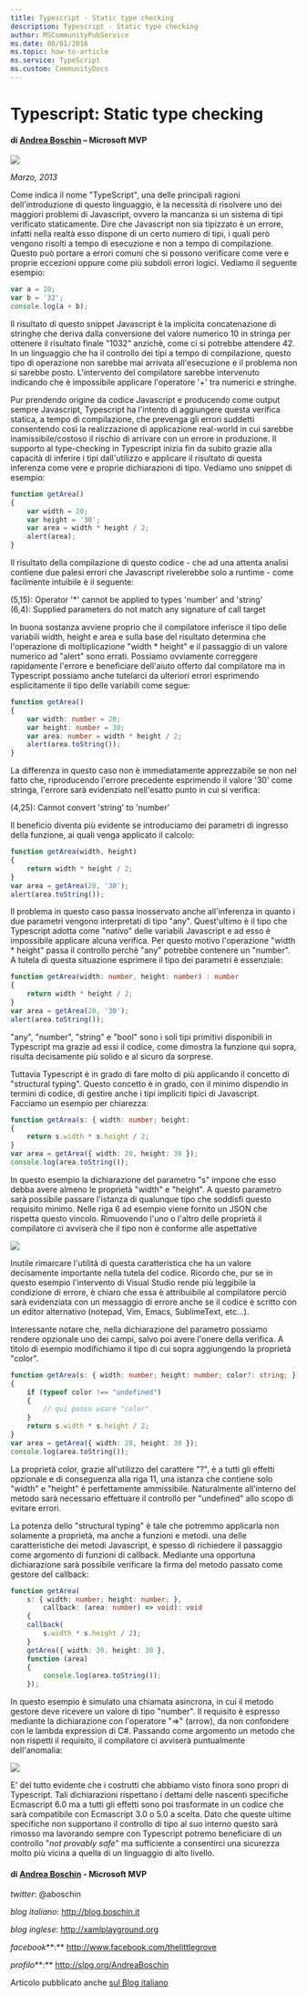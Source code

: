 ```yaml
---
title: Typescript - Static type checking
description: Typescript - Static type checking
author: MSCommunityPubService
ms.date: 08/01/2016
ms.topic: how-to-article
ms.service: TypeScript
ms.custom: CommunityDocs
---
```


# Typescript: Static type checking


#### di [Andrea Boschin](http://mvp.microsoft.com/profiles/Andrea.Boschin) – Microsoft MVP

![](./img/MVPLogo.png)


*Marzo, 2013*

Come indica il nome "TypeScript", una delle principali ragioni
dell'introduzione di questo linguaggio, è la necessità di risolvere uno
dei maggiori problemi di Javascript, ovvero la mancanza si un sistema di
tipi verificato staticamente. Dire che Javascript non sia tipizzato è un
errore, infatti nella realtà esso dispone di un certo numero di tipi, i
quali però vengono risolti a tempo di esecuzione e non a tempo di
compilazione. Questo può portare a errori comuni che si possono
verificare come vere e proprie eccezioni oppure come più subdoli errori
logici. Vediamo il seguente esempio:

```typescript
var a = 10;
var b = '32';
console.log(a + b);
```

Il risultato di questo snippet Javascript è la implicita concatenazione
di stringhe che deriva dalla conversione del valore numerico 10 in
stringa per ottenere il risultato finale "1032" anzichè, come ci si
potrebbe attendere 42. In un linguaggio che ha il controllo dei tipi a
tempo di compilazione, questo tipo di operazione non sarebbe mai
arrivata all'esecuzione e il problema non si sarebbe posto. L'intervento
del compilatore sarebbe intervenuto indicando che è impossibile
applicare l'operatore '+' tra numerici e stringhe.

Pur prendendo origine da codice Javascript e producendo come output
sempre Javascript, Typescript ha l'intento di aggiungere questa verifica
statica, a tempo di compilazione, che prevenga gli errori suddetti
consentendo così la realizzazione di applicazione real-world in cui
sarebbe inamissibile/costoso il rischio di arrivare con un errore in
produzione. Il supporto al type-checking in Typescript inizia fin da
subito grazie alla capacità di inferire i tipi dall'utilizzo e applicare
il risultato di questa inferenza come vere e proprie dichiarazioni di
tipo. Vediamo uno snippet di esempio:

```typescript
function getArea()
{
    var width = 20;
    var height = '30';
    var area = width * height / 2;
    alert(area);
}
```

Il risultato della compilazione di questo codice - che ad una attenta
analisi contiene due palesi errori che Javascript rivelerebbe solo a
runtime - come facilmente intuibile è il seguente:

(5,15): Operator '\*' cannot be applied to types 'number' and 'string'\
(6,4): Supplied parameters do not match any signature of call target

In buona sostanza avviene proprio che il compilatore inferisce il tipo
delle variabili width, height e area e sulla base del risultato
determina che l'operazione di moltiplicazione "width \* height" e il
passaggio di un valore numerico ad "alert" sono errati. Possiamo
ovviamente correggere rapidamente l'errore e beneficiare dell'aiuto
offerto dal compilatore ma in Typescript possiamo anche tutelarci da
ulteriori errori esprimendo esplicitamente il tipo delle variabili come
segue:

```typescript
function getArea()
{
    var width: number = 20;
    var height: number = 30;
    var area: number = width * height / 2;
    alert(area.toString());
}
```

La differenza in questo caso non è immediatamente apprezzabile se non
nel fatto che, riproducendo l'errore precedente esprimendo il valore
'30' come stringa, l'errore sarà evidenziato nell'esatto punto in cui si
verifica:

(4,25): Cannot convert 'string' to 'number'

Il beneficio diventa più evidente se introduciamo dei parametri di
ingresso della funzione, ai quali venga applicato il calcolo:

```typescript
function getArea(width, height)
{
    return width * height / 2;
}
var area = getArea(20, '30');
alert(area.toString());
```

Il problema in questo caso passa inosservato anche all'inferenza in
quanto i due parametri vengono interpretati di tipo "any". Quest'ultimo
è il tipo che Typescript adotta come "nativo" delle variabili Javascript
e ad esso è impossibile applicare alcuna verifica. Per questo motivo
l'operazione "width \* height" passa il controllo perchè "any" potrebbe
contenere un "number". A tutela di questa situazione esprimere il tipo
dei parametri è essenziale:

```typescript
function getArea(width: number, height: number) : number
{
    return width * height / 2;
}
var area = getArea(20, '30');
alert(area.toString());
```

"any", "number", "string" e "bool" sono i soli tipi primitivi
disponibili in Typescript ma grazie ad essi il codice, come dimostra la
funzione qui sopra, risulta decisamente più solido e al sicuro da
sorprese.

Tuttavia Typescript è in grado di fare molto di più applicando il
concetto di "structural typing". Questo concetto è in grado, con il
minimo dispendio in termini di codice, di gestire anche i tipi impliciti
tipici di Javascript. Facciamo un esempio per chiarezza:

```typescript
function getArea(s: { width: number; height: 
{
    return s.width * s.height / 2;
}
var area = getArea({ width: 20, height: 30 });
console.log(area.toString());
```

In questo esempio la dichiarazione del parametro "s" impone che esso
debba avere almeno le proprietà "width" e "height". A questo parametro
sarà possibile passare l'istanza di qualunque tipo che soddisfi questo
requisito minimo. Nelle riga 6 ad esempio viene fornito un JSON che
rispetta questo vincolo. Rimuovendo l'uno o l'altro delle proprietà il
compilatore ci avviserà che il tipo non è conforme alle aspettative

![](./img/Typescript2/image2.png)


Inutile rimarcare l'utilità di questa caratteristica che ha un valore
decisamente importante nella tutela del codice. Ricordo che, pur se in
questo esempio l'intervento di Visual Studio rende più leggibile la
condizione di errore, è chiaro che essa è attribuibile al compilatore
perciò sarà evidenziata con un messaggio di errore anche se il codice è
scritto con un editor alternativo (notepad, Vim, Emacs, SublimeText,
etc...).

Interessante notare che, nella dichiarazione del parametro possiamo
rendere opzionale uno dei campi, salvo poi avere l'onere della verifica.
A titolo di esempio modifichiamo il tipo di cui sopra aggiungendo la
proprietà "color".

```typescript
function getArea(s: { width: number; height: number; color?: string; }): number
{
    if (typeof color !== "undefined")
    {
        // qui posso usare "color".
    }
    return s.width * s.height / 2;
}
var area = getArea({ width: 20, height: 30 });
console.log(area.toString());
```

La proprietà color, grazie all'utilizzo del carattere "?", è a tutti gli
effetti opzionale e di conseguenza alla riga 11, una istanza che
contiene solo "width" e "height" è perfettamente ammissibile.
Naturalmente all'interno del metodo sarà necessario effettuare il
controllo per "undefined" allo scopo di evitare errori.

La potenza dello "structural typing" è tale che potremmo applicarla non
solamente a proprietà, ma anche a funzioni e metodi. una delle
caratteristiche dei metodi Javascript, è spesso di richiedere il
passaggio come argomento di funzioni di callback. Mediante una opportuna
dichiarazione sarà possibile verificare la firma del metodo passato come
gestore del callback:

```typescript
function getArea(
    s: { width: number; height: number; },
        callback: (area: number) => void): void
    {
    callback(
        s.width * s.height / 2);
    }
    getArea({ width: 20, height: 30 },
    function (area)
    {
        console.log(area.toString());
    });
```

In questo esempio è simulato una chiamata asincrona, in cui il metodo
gestore deve ricevere un valore di tipo "number". Il requisito è
espresso mediante la dichiarazione con l'operatore "=&gt;" (arrow), da
non confondere con le lambda expression di C\#. Passando come argomento
un metodo che non rispetti il requisito, il compilatore ci avviserà
puntualmente dell'anomalia:

![](./img/Typescript2/image3.png)


E' del tutto evidente che i costrutti che abbiamo visto finora sono
propri di Typescript. Tali dichiarazioni rispettano i dettami delle
nascenti specifiche Ecmascript 6.0 ma a tutti gli effetti sono poi
trasformate in un codice che sarà compatibile con Ecmascript 3.0 o 5.0 a
scelta. Dato che queste ultime specifiche non supportano il controllo di
tipo al suo interno questo sarà rimosso ma lavorando sempre con
Typescript potremo beneficiare di un controllo "*not provably safe*" ma
sufficiente a consentirci una sicurezza molto più vicina a quella di un
linguaggio di alto livello.

#### di [Andrea Boschin](http://mvp.microsoft.com/profiles/Andrea.Boschin) - Microsoft MVP 

*twitter*: @aboschin

*blog italiano*: <http://blog.boschin.it>

*blog inglese*: http://xamlplayground.org

*facebook***:** <http://www.facebook.com/thelittlegrove>

*profilo***:** <http://slpg.org/AndreaBoschin>

Articolo pubblicato anche [sul Blog
italiano](http://blog.boschin.it/post/2013/03/18/Typescript-Static-type-checking.aspx)
